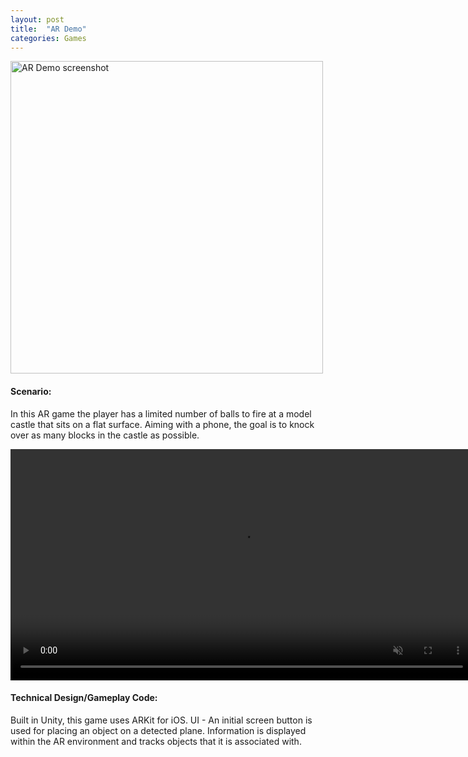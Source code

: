 ```yaml
---
layout: post
title:  "AR Demo"
categories: Games
---
```


<a href="{{site.url}}/games/2018/07/20/ar-demo.html"><img src="{{site.url}}/assets/img/ARDemoScreenshot1.jpg" alt="AR Demo screenshot" height="500px"/></a>

#### Scenario:
In this AR game the player has a limited number of balls to fire at a model castle that sits on a flat surface. Aiming with a phone, the goal is to knock over as many blocks in the castle as possible.

<video width="740" autoplay loop muted>
  <source src="{{site.url}}/assets/video/ARDemoBallFireClip.mp4" type="video/mp4">
</video>

#### Technical Design/Gameplay Code:
Built in Unity, this game uses ARKit for iOS.
UI - An initial screen button is used for placing an object on a detected plane.
Information is displayed within the AR environment and tracks objects that it is associated with.